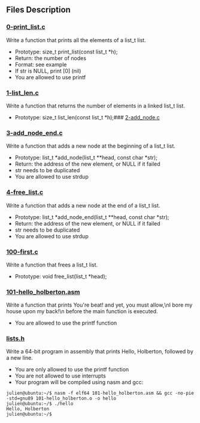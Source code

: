 ## Files Description

### [0-print_list.c](0-print_list.c)
Write a function that prints all the elements of a list_t list.

- Prototype: size_t print_list(const list_t *h);
- Return: the number of nodes
- Format: see example
- If str is NULL, print [0] (nil)
- You are allowed to use printf

### [1-list_len.c](1-list_len.c)
Write a function that returns the number of elements in a linked list_t list.

- Prototype: size_t list_len(const list_t *h);### [2-add_node.c](2-add_node.c)


### [3-add_node_end.c](3-add_node_end.c)
Write a function that adds a new node at the beginning of a list_t list.

- Prototype: list_t *add_node(list_t **head, const char *str);
- Return: the address of the new element, or NULL if it failed
- str needs to be duplicated
- You are allowed to use strdup

### [4-free_list.c](4-free_list.c)
Write a function that adds a new node at the end of a list_t list.

- Prototype: list_t *add_node_end(list_t **head, const char *str);
- Return: the address of the new element, or NULL if it failed
- str needs to be duplicated
- You are allowed to use strdup

### [100-first.c](100-first.c)
Write a function that frees a list_t list.

- Prototype: void free_list(list_t *head);

### [101-hello_holberton.asm](101-hello_holberton.asm)
Write a function that prints You're beat! and yet, you must allow,\nI bore my house upon my back!\n before the main function is executed.

- You are allowed to use the printf function

### [lists.h](lists.h)
Write a 64-bit program in assembly that prints Hello, Holberton, followed by a new line.

- You are only allowed to use the printf function
- You are not allowed to use interrupts
- Your program will be compiled using nasm and gcc:
```
julien@ubuntu:~/$ nasm -f elf64 101-hello_holberton.asm && gcc -no-pie -std=gnu89 101-hello_holberton.o -o hello
julien@ubuntu:~/$ ./hello 
Hello, Holberton
julien@ubuntu:~/$ 
```
